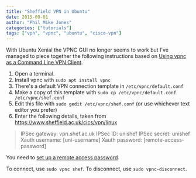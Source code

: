 ```yaml
---
title: "Sheffield VPN in Ubuntu"
date: 2015-09-01
author: "Phil Mike Jones"
categories: ["tutorials"]
tags: ["vpn", "vpnc", "ubuntu", "cisco-vpn"]
---
```


With Ubuntu Xenial the VPNC GUI no longer seems to work but I've managed to piece together the following instructions based on [Using vpnc as a Command Line VPN Client](https://www.lullabot.com/articles/using-vpnc-as-a-command-line-vpn-client).

<!--more-->

1. Open a terminal.
1. Install vpnc with `sudo apt install vpnc`
1. There's a default VPN connection template in `/etc/vpnc/default.conf` 
1. Make a copy of this template with `sudo cp /etc/vpnc/default.conf /etc/vpnc/shef.conf`
1. Edit this file with `sudo gedit /etc/vpnc/shef.conf` (or use whichever text editor you prefer)
1. Enter the following details, taken from https://www.sheffield.ac.uk/cics/vpn/linux

> IPSec gateway:  vpn.shef.ac.uk
> IPSec ID:       unishef
> IPSec secret:   unishef
> Xauth username: [uni-username]
> Xauth password: [remote-access-password]

You need to [set up a remote access password](https://sheffield.ac.uk/cics/password).

To connect, use `sudo vpnc shef`.
To disconnect, use `sudo vpnc-disconnect`.
